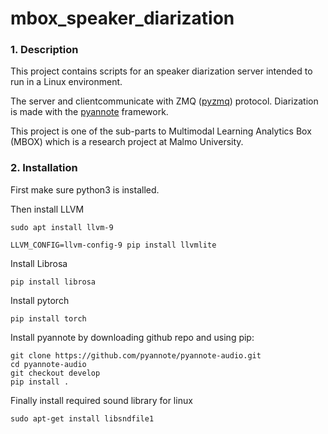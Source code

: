 # mbox_speaker_diarization

### 1. Description
This project contains scripts for an speaker diarization server intended to run in a Linux environment. 

The server and clientcommunicate with ZMQ ([pyzmq](https://github.com/zeromq/pyzmq)) protocol. Diarization is made with the 
[pyannote](https://pyannote.github.io) framework. 

This project is one of the sub-parts to Multimodal Learning Analytics Box (MBOX) which is a research project at Malmo University.


### 2. Installation
First make sure python3 is installed. 

Then install LLVM
```
sudo apt install llvm-9

LLVM_CONFIG=llvm-config-9 pip install llvmlite
```

Install Librosa
```
pip install librosa
```

Install pytorch
```
pip install torch
```

Install pyannote by downloading github repo and using pip:
```
git clone https://github.com/pyannote/pyannote-audio.git
cd pyannote-audio
git checkout develop
pip install .
```

Finally install required sound library for linux
```
sudo apt-get install libsndfile1
```

